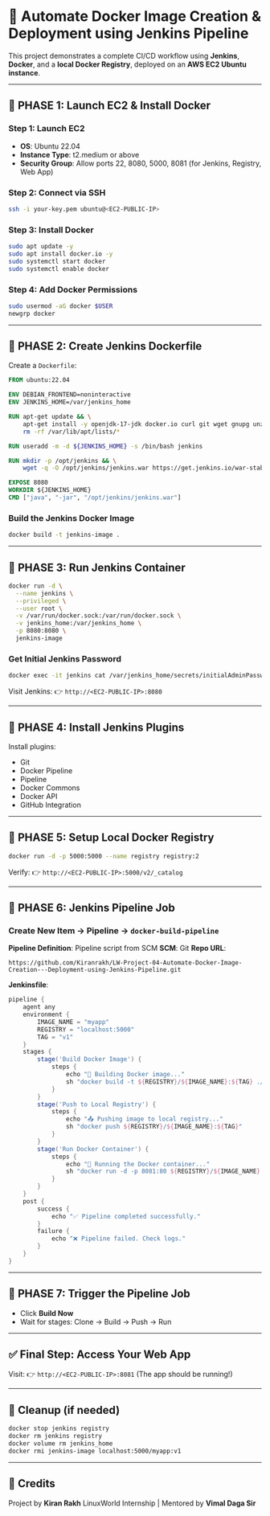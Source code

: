 # 🚀 Automate Docker Image Creation & Deployment using Jenkins Pipeline

This project demonstrates a complete CI/CD workflow using **Jenkins**, **Docker**, and a **local Docker Registry**, deployed on an **AWS EC2 Ubuntu instance**.

---

## 📌 PHASE 1: Launch EC2 & Install Docker

### Step 1: Launch EC2
- **OS**: Ubuntu 22.04
- **Instance Type**: t2.medium or above
- **Security Group**: Allow ports 22, 8080, 5000, 8081 (for Jenkins, Registry, Web App)

### Step 2: Connect via SSH
```bash
ssh -i your-key.pem ubuntu@<EC2-PUBLIC-IP>
````

### Step 3: Install Docker

```bash
sudo apt update -y
sudo apt install docker.io -y
sudo systemctl start docker
sudo systemctl enable docker
```

### Step 4: Add Docker Permissions

```bash
sudo usermod -aG docker $USER
newgrp docker
```

---

## 📌 PHASE 2: Create Jenkins Dockerfile

Create a `Dockerfile`:

```Dockerfile
FROM ubuntu:22.04

ENV DEBIAN_FRONTEND=noninteractive
ENV JENKINS_HOME=/var/jenkins_home

RUN apt-get update && \
    apt-get install -y openjdk-17-jdk docker.io curl git wget gnupg unzip && \
    rm -rf /var/lib/apt/lists/*

RUN useradd -m -d ${JENKINS_HOME} -s /bin/bash jenkins

RUN mkdir -p /opt/jenkins && \
    wget -q -O /opt/jenkins/jenkins.war https://get.jenkins.io/war-stable/latest/jenkins.war

EXPOSE 8080
WORKDIR ${JENKINS_HOME}
CMD ["java", "-jar", "/opt/jenkins/jenkins.war"]
```

### Build the Jenkins Docker Image

```bash
docker build -t jenkins-image .
```

---

## 📌 PHASE 3: Run Jenkins Container

```bash
docker run -d \
  --name jenkins \
  --privileged \
  --user root \
  -v /var/run/docker.sock:/var/run/docker.sock \
  -v jenkins_home:/var/jenkins_home \
  -p 8080:8080 \
  jenkins-image
```

### Get Initial Jenkins Password

```bash
docker exec -it jenkins cat /var/jenkins_home/secrets/initialAdminPassword
```

Visit Jenkins:
👉 `http://<EC2-PUBLIC-IP>:8080`

---

## 📌 PHASE 4: Install Jenkins Plugins

Install plugins:

* Git
* Docker Pipeline
* Pipeline
* Docker Commons
* Docker API
* GitHub Integration

---

## 📌 PHASE 5: Setup Local Docker Registry

```bash
docker run -d -p 5000:5000 --name registry registry:2
```

Verify:
👉 `http://<EC2-PUBLIC-IP>:5000/v2/_catalog`

---

## 📌 PHASE 6: Jenkins Pipeline Job

### Create New Item → Pipeline → `docker-build-pipeline`

**Pipeline Definition**: Pipeline script from SCM
**SCM**: Git
**Repo URL**:

```
https://github.com/Kiranrakh/LW-Project-04-Automate-Docker-Image-Creation---Deployment-using-Jenkins-Pipeline.git
```

**Jenkinsfile**:

```groovy
pipeline {
    agent any
    environment {
        IMAGE_NAME = "myapp"
        REGISTRY = "localhost:5000"
        TAG = "v1"
    }
    stages {
        stage('Build Docker Image') {
            steps {
                echo "🐳 Building Docker image..."
                sh "docker build -t ${REGISTRY}/${IMAGE_NAME}:${TAG} ./app"
            }
        }
        stage('Push to Local Registry') {
            steps {
                echo "📤 Pushing image to local registry..."
                sh "docker push ${REGISTRY}/${IMAGE_NAME}:${TAG}"
            }
        }
        stage('Run Docker Container') {
            steps {
                echo "🚀 Running the Docker container..."
                sh "docker run -d -p 8081:80 ${REGISTRY}/${IMAGE_NAME}:${TAG}"
            }
        }
    }
    post {
        success {
            echo "✅ Pipeline completed successfully."
        }
        failure {
            echo "❌ Pipeline failed. Check logs."
        }
    }
}
```

---

## 📌 PHASE 7: Trigger the Pipeline Job

* Click **Build Now**
* Wait for stages: Clone → Build → Push → Run

---

## ✅ Final Step: Access Your Web App

Visit:
👉 `http://<EC2-PUBLIC-IP>:8081`
(The app should be running!)

---

## 🧹 Cleanup (if needed)

```bash
docker stop jenkins registry
docker rm jenkins registry
docker volume rm jenkins_home
docker rmi jenkins-image localhost:5000/myapp:v1
```

---

## 🙌 Credits

Project by **Kiran Rakh**
LinuxWorld Internship | Mentored by **Vimal Daga Sir**

```


